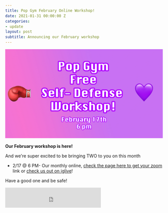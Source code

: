 ```yaml
---
title: Pop Gym February Online Workshop!
date: 2021-01-31 00:00:00 Z
categories:
- update
layout: post
subtitle: Announcing our February workshop
---
```


![Pop Gym Online](/assets/popfeb.jpg)


**Our February workshop is here!**

And we're super excited to be bringing TWO to you on this month

* 2/17 @ 6 PM- Our monthly online, [check the page here to get your zoom](https://withfriends.co/event/8327910/pop_gym_monthly_self_defense_workshop_intro_to_self_defense) link or [check us out on iglive](https://www.instagram.com/popgymbk/)!

Have a good one and be safe!

<iframe src="https://withfriends.co/pop_gym/embed/raw:kind=Join" width="306" height="64" frameborder="0"></iframe>
